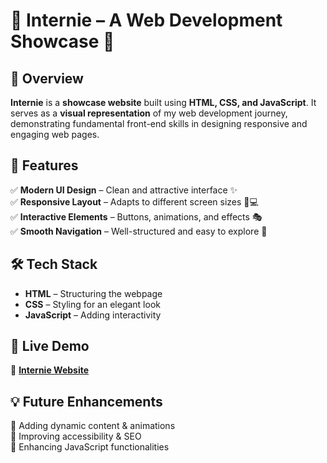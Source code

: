 # 🌟 Internie – A Web Development Showcase 🚀  

## 📌 Overview  
**Internie** is a **showcase website** built using **HTML, CSS, and JavaScript**. It serves as a **visual representation** of my web development journey, demonstrating fundamental front-end skills in designing responsive and engaging web pages.  

## 🎯 Features  
✅ **Modern UI Design** – Clean and attractive interface ✨  
✅ **Responsive Layout** – Adapts to different screen sizes 📱💻  
✅ **Interactive Elements** – Buttons, animations, and effects 🎭  
✅ **Smooth Navigation** – Well-structured and easy to explore 🧭  

## 🛠️ Tech Stack  
- **HTML** – Structuring the webpage  
- **CSS** – Styling for an elegant look  
- **JavaScript** – Adding interactivity  

## 🚀 Live Demo  
🔗 **[Internie Website](https://internie-60029029069.development.catalystserverless.in/app/index.html)**  


## 💡 Future Enhancements  
🔹 Adding dynamic content & animations  
🔹 Improving accessibility & SEO  
🔹 Enhancing JavaScript functionalities  

